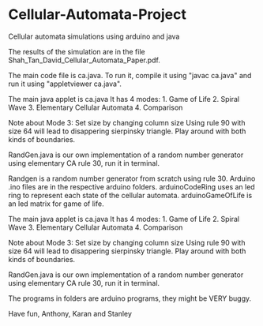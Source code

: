 # Cellular-Automata-Project
Cellular automata simulations using arduino and java

The results of the simulation are in the file Shah_Tan_David_Cellular_Automata_Paper.pdf.

The main code file is ca.java. To run it, compile it using "javac ca.java" and run it using  "appletviewer ca.java".

The main java applet is ca.java
It has 4 modes: 1. Game of Life
                2. Spiral Wave
                3. Elementary Cellular Automata
                4. Comparison

Note about Mode 3: 
Set size by changing column size
Using rule 90 with size 64 will lead to disappering sierpinsky triangle.
Play around with both kinds of boundaries. 

RandGen.java is our own implementation of a random number generator using elementary CA rule 30, run it in terminal.

Randgen is a random number generator from scratch using rule 30.
Arduino .ino files are in the respective arduino folders. arduinoCodeRing uses an led ring to represent each state of the cellular automata. arduinoGameOfLife is an led matrix for game of life.

The main java applet is ca.java
It has 4 modes: 1. Game of Life
                2. Spiral Wave
                3. Elementary Cellular Automata
                4. Comparison

Note about Mode 3: 
Set size by changing column size
Using rule 90 with size 64 will lead to disappering sierpinsky triangle.
Play around with both kinds of boundaries. 

RandGen.java is our own implementation of a random number generator using elementary CA rule 30, run it in terminal.

The programs in folders are arduino programs, they might be VERY buggy.

Have fun,
Anthony, Karan and Stanley
